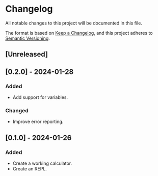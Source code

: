 # Changelog

All notable changes to this project will be documented in this file.

The format is based on [Keep a Changelog](https://keepachangelog.com/en/1.0.0/),
and this project adheres to [Semantic Versioning](https://semver.org/spec/v2.0.0.html).

## [Unreleased]

## [0.2.0] - 2024-01-28

### Added

- Add support for variables.

### Changed

- Improve error reporting.

## [0.1.0] - 2024-01-26

### Added

- Create a working calculator.
- Create an REPL.

